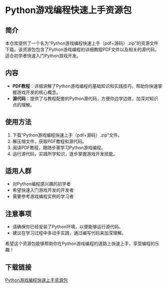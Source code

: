# Python游戏编程快速上手资源包

## 简介

本仓库提供了一个名为“Python游戏编程快速上手（pdf+源码）.zip”的资源文件下载。该资源包包含了Python游戏编程的详细教程PDF文件以及相关的源代码，适合初学者快速入门Python游戏开发。

## 内容

- **PDF教程**：详细讲解了Python游戏编程的基础知识和实践技巧，帮助你快速掌握游戏开发的核心概念。
- **源代码**：提供了与教程配套的Python源代码，方便你边学边练，加深对知识点的理解。

## 使用方法

1. 下载“Python游戏编程快速上手（pdf+源码）.zip”文件。
2. 解压缩文件，获取PDF教程和源代码。
3. 阅读PDF教程，跟随步骤学习Python游戏编程。
4. 运行源代码，实践所学知识，逐步掌握游戏开发技能。

## 适用人群

- 对Python编程感兴趣的初学者
- 希望快速入门游戏开发的开发者
- 需要参考游戏编程实例的学习者

## 注意事项

- 请确保你已经安装了Python环境，以便能够运行源代码。
- 建议在学习过程中多动手实践，通过编写代码来加深理解。

希望这个资源包能够帮助你在Python游戏编程的道路上快速上手，享受编程的乐趣！

## 下载链接

[Python游戏编程快速上手资源包](https://pan.quark.cn/s/bc0e954b5d88)